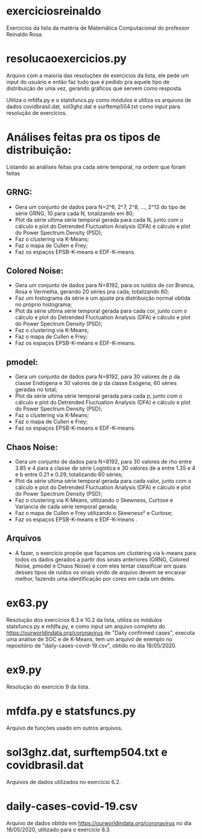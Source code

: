 # exerciciosreinaldo
Exercicios da lista da matéria de Matemática Computacional do professor Reinaldo Rosa.

# resolucaoexercicios.py

Arquivo com a maioria das resoluções de exercícios da lista, ele pede um input do usuário e então faz tudo que é pedido pra aquele tipo de distribuição de uma vez, gerando gráficos que servem como resposta.

Utiliza o mfdfa.py e o statsfuncs.py como módulos e utiliza os arquivos de dados covidbrasil.dat, sol3ghz.dat e surftemp504.txt como input para resolução de exercícios.

# Análises feitas pra os tipos de distribuição:

Listando as análises feitas pra cada série temporal, na ordem que foram feitas

## GRNG:

- Gera um conjunto de dados para N=2^6, 2^7, 2^8, ..., 2^13 do tipo de série GRNG, 10 para cada N, totalizando em 80;
- Plot da série ultima série temporal gerada para cada N, junto com o cálculo e plot do Detrended Fluctuation Analysis (DFA) e cálculo e plot do Power Spectrum Density (PSD);
- Faz o clustering via K-Means;
- Faz o mapa de Cullen e Frey;
- Faz os espaços EPSB-K-means e EDF-K-means.

## Colored Noise:

- Gera um conjunto de dados para N=8192, para os ruídos de cor Branca, Rosa e Vermelha, gerando 20 séries pra cada, totalizando 60;
- Faz um histograma da série e um ajuste pra distribuição normal obtida no próprio histograma;
- Plot da série ultima série temporal gerada para cada cor, junto com o cálculo e plot do Detrended Fluctuation Analysis (DFA) e cálculo e plot do Power Spectrum Density (PSD);
- Faz o clustering via K-Means;
- Faz o mapa de Cullen e Frey;
- Faz os espaços EPSB-K-means e EDF-K-means.

## pmodel:
- Gera um conjunto de dados para N=8192, para 30 valores de p da classe Endógena e 30 valores de p da classe Exógena, 60 séries geradas no total;
- Plot da série ultima série temporal gerada para cada p, junto com o cálculo e plot do Detrended Fluctuation Analysis (DFA) e cálculo e plot do Power Spectrum Density (PSD);
- Faz o clustering via K-Means;
- Faz o mapa de Cullen e Frey;
- Faz os espaços EPSB-K-means e EDF-K-means.

## Chaos Noise:
- Gera um conjunto de dados para N=8192, para 30 valores de rho entre 3.85 e 4 para a classe de série Logística e 30 valores de a entre 1.35 e 4 e b entre 0.21 e 0.29, totalizando 60 séries;
- Plot da série ultima série temporal gerada para cada valor, junto com o cálculo e plot do Detrended Fluctuation Analysis (DFA) e cálculo e plot do Power Spectrum Density (PSD);
- Faz o clustering via K-Means, utilizando o Skewness, Curtose e Variancia de cada série temporal gerada;
- Faz o mapa de Cullen e Frey utilizando o Skewness² e Curtose;
- Faz os espaços EPSB-K-means e EDF-K-means .

## Arquivos
- A fazer, o exercício propõe que façamos um clustering via k-means para todos os dados gerados a partir dos sinais anteriores (GRNG, Colored Noise, pmodel e Chaos Noise) e com eles tentar classificar em quais desses tipos de ruídos os sinais vindo de arquivo devem se encaixar melhor, fazendo uma identificação por cores em cada um deles.
# ex63.py

Resolução dos exercícios 6.3 e 10.2 da lista, utiliza os módulos statsfuncs.py e mfdfa.py, e como input um arquivo completo do https://ourworldindata.org/coronavirus de "Daily confirmed cases", executa uma análise de SOC e de K-Means, tem um arquivo de exemplo no repositório de "daily-cases-covid-19.csv", obtido no dia 18/05/2020.

# ex9.py

Resolução do exercício 9 da lista.

# mfdfa.py e statsfuncs.py

Arquivo de funções usado em outros arquivos.

# sol3ghz.dat, surftemp504.txt e covidbrasil.dat

Arquivos de dados utilizados no exercício 6.2.


# daily-cases-covid-19.csv

Arquivo de dados obtido em https://ourworldindata.org/coronavirus no dia 18/05/2020, utilizado para o exercício 6.3.
